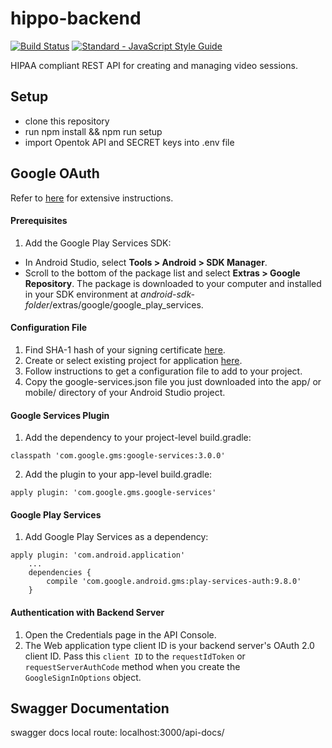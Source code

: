 # hippo-backend
[![Build Status](https://travis-ci.org/Cornell-Engineering-World-Health/hippo-backend.svg?branch=master)](https://travis-ci.org/Cornell-Engineering-World-Health/hippo-backend) [![Standard - JavaScript Style Guide](https://img.shields.io/badge/code_style-standard-brightgreen.svg)](http://standardjs.com/)

HIPAA compliant REST API for creating and managing video sessions.

## Setup
* clone this repository
* run npm install && npm run setup
* import Opentok API and SECRET keys into .env file

## Google OAuth
Refer to [here](https://developers.google.com/identity/sign-in/android/start-integrating) for extensive instructions.
#### Prerequisites
1. Add the Google Play Services SDK:
- In Android Studio, select **Tools > Android > SDK Manager**.
- Scroll to the bottom of the package list and select **Extras > Google Repository**. The package is downloaded to your computer and installed in your SDK environment at *android-sdk-folder*/extras/google/google_play_services.
#### Configuration File
1. Find SHA-1 hash of your signing certificate [here](https://developers.google.com/android/guides/client-auth).
2. Create or select existing project for application [here](https://developers.google.com/mobile/add?platform=android&cntapi=signin&cnturl=https:%2F%2Fdevelopers.google.com%2Fidentity%2Fsign-in%2Fandroid%2Fsign-in%3Fconfigured%3Dtrue&cntlbl=Continue%20Adding%20Sign-In).
3. Follow instructions to get a configuration file to add to your project.
4. Copy the google-services.json file you just downloaded into the app/ or mobile/ directory of your Android Studio project.
#### Google Services Plugin
1. Add the dependency to your project-level build.gradle:
```
classpath 'com.google.gms:google-services:3.0.0'
```
2. Add the plugin to your app-level build.gradle:
```
apply plugin: 'com.google.gms.google-services'
```
#### Google Play Services
1. Add Google Play Services as a dependency:
```
apply plugin: 'com.android.application'
    ...
    dependencies {
        compile 'com.google.android.gms:play-services-auth:9.8.0'
    }
```
#### Authentication with Backend Server
1. Open the Credentials page in the API Console.
2. The Web application type client ID is your backend server's OAuth 2.0 client ID. Pass this `client ID` to the `requestIdToken` or `requestServerAuthCode` method when you create the `GoogleSignInOptions` object.

## Swagger Documentation
swagger docs local route: localhost:3000/api-docs/
